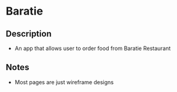 # Baratie

## Description
- An app that allows user to order food from Baratie Restaurant

## Notes
- Most pages are just wireframe designs
